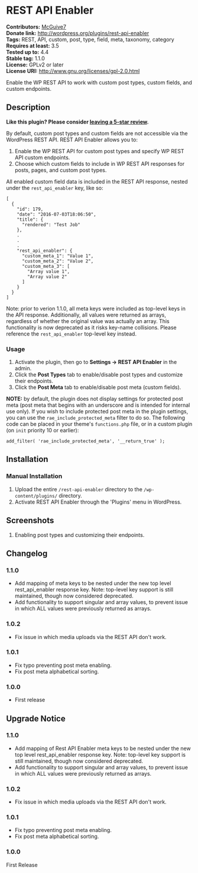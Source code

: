 # REST API Enabler #
**Contributors:** [McGuive7](https://profiles.wordpress.org/McGuive7)  
**Donate link:**       http://wordpress.org/plugins/rest-api-enabler  
**Tags:**              REST, API, custom, post, type, field, meta, taxonomy, category  
**Requires at least:** 3.5  
**Tested up to:**      4.4  
**Stable tag:**        1.1.0  
**License:**           GPLv2 or later  
**License URI:**       http://www.gnu.org/licenses/gpl-2.0.html  

Enable the WP REST API to work with custom post types, custom fields, and custom endpoints.

## Description ##

**Like this plugin? Please consider [leaving a 5-star review](https://wordpress.org/support/view/plugin-reviews/rest-api-enabler).**

By default, custom post types and custom fields are not accessible via the WordPress REST API. REST API Enabler allows you to:

1. Enable the WP REST API for custom post types and specify WP REST API custom endpoints.
2. Choose which custom fields to include in WP REST API responses for posts, pages, and custom post types.

All enabled custom field data is included in the REST API response, nested under the `rest_api_enabler` key, like so:


	[
	  {
	    "id": 179,
	    "date": "2016-07-03T18:06:50",
	    "title": {
	      "rendered": "Test Job"
	    },
	    .
	    .
	    .
	    "rest_api_enabler": {
	      "custom_meta_1": "Value 1",
	      "custom_meta_2": "Value 2",
	      "custom_meta_3": [
	        "Array value 1",
	        "Array value 2"
	      ]
	    }
	  }
	]


Note: prior to verion 1.1.0, all meta keys were included as top-level keys in the API response. Additionally, all values were returned as arrays, regardless of whether the original value was actually an array. This functionality is now deprecated as it risks key-name collisions. Please reference the `rest_api_enabler` top-level key instead.

### Usage ###

1. Activate the plugin, then go to **Settings &rarr; REST API Enabler** in the admin.
2. Click the **Post Types** tab to enable/disable post types and customize their endpoints.
3. Click the **Post Meta** tab to enable/disable post meta (custom fields).

**NOTE:** by default, the plugin does not display settings for protected post meta (post meta that begins with an underscore and is intended for internal use only). If you wish to include protected post meta in the plugin settings, you can use the `rae_include_protected_meta` filter to do so. The following code can be placed in your theme's `functions.php` file, or in a custom plugin (on `init` priority 10 or earlier):


	add_filter( 'rae_include_protected_meta', '__return_true' );



## Installation ##

### Manual Installation ###

1. Upload the entire `/rest-api-enabler` directory to the `/wp-content/plugins/` directory.
2. Activate REST API Enabler through the 'Plugins' menu in WordPress.


## Screenshots ##

1. Enabling post types and customizing their endpoints.


## Changelog ##

### 1.1.0 ###
* Add mapping of meta keys to be nested under the new top level rest_api_enabler response key. Note: top-level key support is still maintained, though now considered deprecated.
* Add functionality to support singular and array values, to prevent issue in which ALL values were previously returned as arrays.

### 1.0.2 ###
* Fix issue in which media uploads via the REST API don't work.

### 1.0.1 ###
* Fix typo preventing post meta enabling.
* Fix post meta alphabetical sorting.

### 1.0.0 ###
* First release

## Upgrade Notice ##

### 1.1.0 ###
* Add mapping of Rest API Enabler meta keys to be nested under the new top level rest_api_enabler response key. Note: top-level key support is still maintained, though now considered deprecated.
* Add functionality to support singular and array values, to prevent issue in which ALL values were previously returned as arrays.

### 1.0.2 ###
* Fix issue in which media uploads via the REST API don't work.

### 1.0.1 ###
* Fix typo preventing post meta enabling.
* Fix post meta alphabetical sorting.

### 1.0.0 ###
First Release